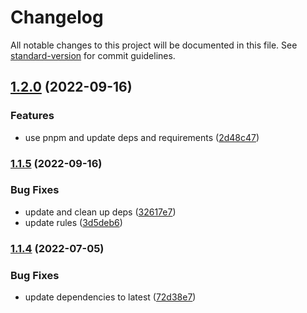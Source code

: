# Changelog

All notable changes to this project will be documented in this file. See [standard-version](https://github.com/conventional-changelog/standard-version) for commit guidelines.

## [1.2.0](https://github.com/ddadaal/eslintrc/compare/v1.5.2...v1.2.0) (2022-09-16)


### Features

* use pnpm and update deps and requirements ([2d48c47](https://github.com/ddadaal/eslintrc/commit/2d48c474853699ff2a5c707824598dcccf972374))

### [1.1.5](https://github.com/ddadaal/eslintrc/compare/v1.5.1...v1.1.5) (2022-09-16)


### Bug Fixes

* update and clean up deps ([32617e7](https://github.com/ddadaal/eslintrc/commit/32617e7f95ee6befb674ea1c2d1679f0d17c3439))
* update rules ([3d5deb6](https://github.com/ddadaal/eslintrc/commit/3d5deb6696868943b8a210a6c053f1ca3dc1b794))

### [1.1.4](https://github.com/ddadaal/eslintrc/compare/v1.5.0...v1.1.4) (2022-07-05)


### Bug Fixes

* update dependencies to latest ([72d38e7](https://github.com/ddadaal/eslintrc/commit/72d38e78a066ef01fae78a9de8135011665acd13))
